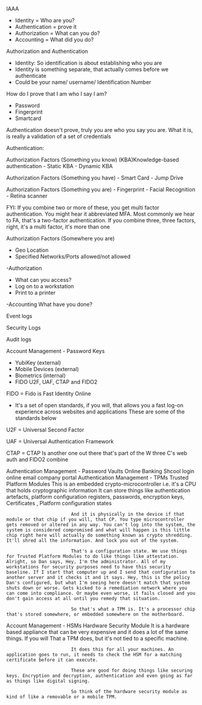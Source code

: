 IAAA
- Identity = Who are you?
- Authentication = prove it
- Authorization = What can you do?
- Accounting = What did you do?



Authorization and Authentication


- Identity: So identification is about establishing who you are
- Identity is something separate, that actually comes before we authenticate
- Could be your name/ username/ Identification Number

How do I prove that I am who I say I am?

- Password
- Fingerprint
- Smartcard

Authentication doesn't prove, truly you are who you say you are. What it is, is really a validation of a set of credentials

Authentication: 

Authorization Factors (Something you know)
(KBA)Knowledge-based authentication
    - Static KBA
    - Dynamic KBA

Authorization Factors (Something you have)
    - Smart Card
    - Jump Drive

Authorization Factors (Something you are)
    - Fingerprint
    - Facial Recognition
    - Retina scanner

FYI: If you combine two or more of these, you get multi factor authentication. You might hear it abbreviated MFA. Most commonly we hear to FA, that's a two-factor authentication. If you combine three, three factors, right, it's a multi factor, it's more than one


Authorization Factors (Somewhere you are)
- Geo Location
- Specified Networks/Ports allowed/not allowed


-Authorization
- What can you access?
- Log on to a workstation
- Print to a printer



-Accounting
What have you done?

Event logs

Security Logs

Audit logs


Account Management - Password Keys
- YubiKey (external)
- Mobile Devices (external)
- Biometrics (internal)
- FIDO U2F, UAF, CTAP and FIDO2

FIDO = Fido is Fast Identity Online
- It's a set of open standards, if you will, that allows you a fast log-on experience across websites and applications
These are some of the standards below

U2F = Universal Second Factor

UAF = Universal Authentication Framework

CTAP = CTAP Is another one out there that's part of the W three C's web auth and FIDO2 combine


Authentication Management - Password Vaults
                            Online Banking
                            Shcool login
                            online email
                            company portal
Authentication Management - TPMs Trusted Platform Modules 
                            This is an embedded crypto-microcontroller i.e. it's a CPU that holds cryptographic information
                            It can store things like authentication artefacts, platform configuration registers, passwords, encryption keys, Certificates , Platform configuration states

                            And it is physically in the device if that module or that chip if you will, that CP. You type microcontroller gets removed or altered in any way. You can't log into the system, the system is considered compromised and what will happen is this little chip right here will actually do something known as crypto shredding. It'll shred all the information. And lock you out of the system.

                            That's a configuration state. We use things for Trusted Platform Modules to do like things like attestation. Alright, so Dan says, Hey, I'm the administrator. All of my workstations for security purposes need to have this security baseline. If I start that computer up and I send that configuration to another server and it checks it and it says. Hey, this is the policy Dan's configured, but what I'm seeing here doesn't match that system shuts down or worse. Gets kicked to a remediation network where you can come into compliance. Or maybe even worse, it fails closed and you don't gain access at all until you remedy that situation.

                            So that's what a TPM is. It's a processor chip that's stored somewhere, or embedded somewhere on the motherboard.

Account Management - HSMs Hardware Security Module
                            It is a hardware based appliance that can be very expensive and it does a lot of the same things. If you will That a TPM does, but it's not tied to a specific machine.

                            It does this for all your machines. An application goes to run, it needs to check the HSM for a matching certificate before it can execute.

                            These are good for doing things like securing keys. Encryption and decryption, authentication and even going as far as things like digital signing.

                            So think of the hardware security module as kind of like a removable or a mobile TPM.







